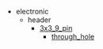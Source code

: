 * electronic
  * header
    * [3x3_9_pin](electronic/header/3x3_9_pin)
      * [through_hole](electronic/header/3x3_9_pin/through_hole)
